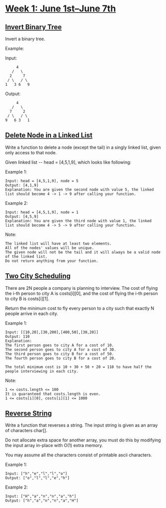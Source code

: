 # [Week 1: June 1st–June 7th](https://leetcode.com/explore/featured/card/june-leetcoding-challenge/539/week-1-june-1st-june-7th/)

## [Invert Binary Tree](https://leetcode.com/problems/invert-binary-tree/)

Invert a binary tree.

Example:

Input:
```
     4
   /   \
  2     7
 / \   / \
1   3 6   9

```
Output:

```
     4
   /   \
  7     2
 / \   / \
9   6 3   1
```

## [Delete Node in a Linked List](https://leetcode.com/problems/delete-node-in-a-linked-list/)

Write a function to delete a node (except the tail) in a singly linked list, given only access to that node.

Given linked list -- head = [4,5,1,9], which looks like following:

Example 1:
```
Input: head = [4,5,1,9], node = 5
Output: [4,1,9]
Explanation: You are given the second node with value 5, the linked list should become 4 -> 1 -> 9 after calling your function.
```
Example 2:
```
Input: head = [4,5,1,9], node = 1
Output: [4,5,9]
Explanation: You are given the third node with value 1, the linked list should become 4 -> 5 -> 9 after calling your function.
```
Note:

    The linked list will have at least two elements.
    All of the nodes' values will be unique.
    The given node will not be the tail and it will always be a valid node of the linked list.
    Do not return anything from your function.

## [Two City Scheduling](https://leetcode.com/problems/two-city-scheduling/)

There are 2N people a company is planning to interview. The cost of flying the i-th person to city A is costs[i][0], and the cost of flying the i-th person to city B is costs[i][1].

Return the minimum cost to fly every person to a city such that exactly N people arrive in each city.

Example 1:
```
Input: [[10,20],[30,200],[400,50],[30,20]]
Output: 110
Explanation: 
The first person goes to city A for a cost of 10.
The second person goes to city A for a cost of 30.
The third person goes to city B for a cost of 50.
The fourth person goes to city B for a cost of 20.

The total minimum cost is 10 + 30 + 50 + 20 = 110 to have half the people interviewing in each city.
```

Note:

    1 <= costs.length <= 100
    It is guaranteed that costs.length is even.
    1 <= costs[i][0], costs[i][1] <= 1000
    
## [Reverse String](https://leetcode.com/problems/reverse-string/)

Write a function that reverses a string. The input string is given as an array of characters char[].

Do not allocate extra space for another array, you must do this by modifying the input array in-place with O(1) extra memory.

You may assume all the characters consist of printable ascii characters.

Example 1:
```
Input: ["h","e","l","l","o"]
Output: ["o","l","l","e","h"]
```
Example 2:
```
Input: ["H","a","n","n","a","h"]
Output: ["h","a","n","n","a","H"]
```




